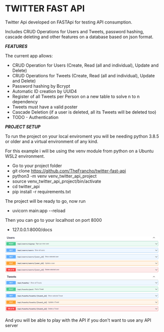 # TWITTER FAST API

Twitter Api developed on FASTApi for testing API consumption.

Includes CRUD Operations for Users and Tweets, password hashing, cascade deleting and other features on a database based on json format.

***FEATURES***

The current app allows:

- CRUD Operation for Users (Create, Read (all and individual), Update and Delete)
- CRUD  Operations for Tweets (Create, Read (all and individual), Update and Delete)
- Password hashing by Bcrypt
- Automatic ID creation by UUID4
- Register of all Tweets per Person on a new table to solve n to n dependency
- Tweets must have a valid poster
- Cascade Deletion (if a user is deleted, all its Tweets will be deleted too)
- TODO - Authentication

***PROJECT SETUP***

To run the project on your local enviroment you will be needing python 3.8.5 or older and a virtual environment of any kind.

For this example i will be using the venv module from python on a Ubuntu WSL2 environment.

- Go to your project folder
- git clone https://github.com/TheFrancho/twitter-fast-api
- python3 -m venv venv_twitter_api_project
- source venv_twitter_api_project/bin/activate
- cd twitter_api
- pip install -r requirements.txt

The project will be ready to go, now run

- uvicorn main:app --reload

Then you can go to your localhost on port 8000
- 127.0.0.1:8000/docs

![Alt text](static_files/docs_view.png?raw=true "General view")

And you will be able to play with the API if you don't want to use any API server

